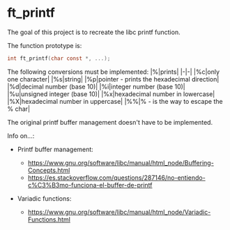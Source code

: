 # ft_printf
The goal of this project is to recreate the libc printf function.

The function prototype is:
```c
int ft_printf(char const *, ...);
```

The following conversions must be implemented:
|%|prints|
|-|-|
|%c|only one character|
|%s|string|
|%p|pointer - prints the hexadecimal direction|
|%d|decimal number (base 10)|
|%i|integer number (base 10)|
|%u|unsigned integer (base 10)|
|%x|hexadecimal number in lowercase|
|%X|hexadecimal number in uppercase|
|%%|% - is the way to escape the % char|

The original printf buffer management doesn't have to be implemented.

Info on...:
- Printf buffer management:
	- https://www.gnu.org/software/libc/manual/html_node/Buffering-Concepts.html
	- https://es.stackoverflow.com/questions/287146/no-entiendo-c%C3%B3mo-funciona-el-buffer-de-printf

- Variadic functions:
	- https://www.gnu.org/software/libc/manual/html_node/Variadic-Functions.html
